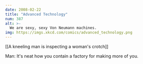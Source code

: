 ```yaml
---
date: 2008-02-22
title: "Advanced Technology"
num: 387
alt: >-
  We are sexy, sexy Von Neumann machines.
img: https://imgs.xkcd.com/comics/advanced_technology.png
---
```

[[A kneeling man is inspecting a woman's crotch]]

Man: It's neat how you contain a factory for making more of you.

